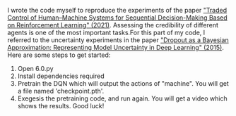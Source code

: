 I wrote the code myself to reproduce the experiments of the paper ["Traded Control of Human–Machine Systems for Sequential Decision-Making Based on Reinforcement Learning" (2021)](https://ieeexplore.ieee.org/abstract/document/9613742).
Assessing the credibility of different agents is one of the most important tasks.For this part of my code, I referred to the uncertainty experiments in the paper ["Dropout as a Bayesian Approximation: Representing Model Uncertainty in Deep Learning" (2015)](http://www.cs.ox.ac.uk/people/yarin.gal/website/publications.html#Gal2015Dropout).
Here are some steps to get started:
1. Open 6.0.py
2. Install dependencies required
3. Pretrain the DQN which will output the actions of "machine". You will get a file named 'checkpoint.pth'. 
4. Exegesis the pretraining code, and run again. You will get a video which shows the results.
Good luck!